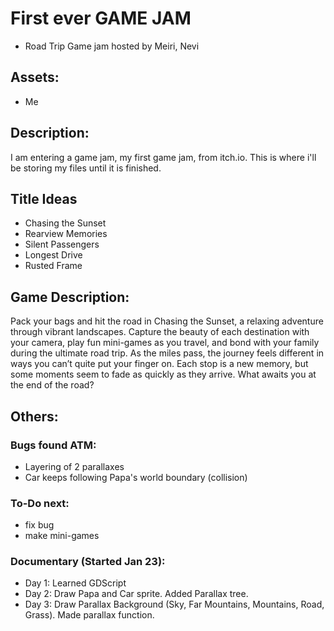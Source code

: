 # First ever GAME JAM
* Road Trip Game jam hosted by Meiri, Nevi

## Assets:
* Me

## Description:
I am entering a game jam, my first game jam, from itch.io. This is where i'll be storing my files until it is finished.

## Title Ideas
* Chasing the Sunset
* Rearview Memories
* Silent Passengers
* Longest Drive
* Rusted Frame

## Game Description:
Pack your bags and hit the road in Chasing the Sunset, a relaxing adventure through vibrant landscapes. Capture the beauty of each destination with your camera, play fun mini-games as you travel, and bond with your family during the ultimate road trip.
As the miles pass, the journey feels different in ways you can’t quite put your finger on. Each stop is a new memory, but some moments seem to fade as quickly as they arrive. What awaits you at the end of the road?

## Others:

### Bugs found ATM:
* Layering of 2 parallaxes
* Car keeps following Papa's world boundary (collision)

### To-Do next:
* fix bug
* make mini-games

### Documentary (Started Jan 23):
* Day 1: Learned GDScript
* Day 2: Draw Papa and Car sprite. Added Parallax tree.
* Day 3: Draw Parallax Background (Sky, Far Mountains, Mountains, Road, Grass). Made parallax function.
